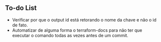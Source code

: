 ## To-do List

- Verificar por que o output id está retorando o nome da chave e não o id de fato.
- Automatizar de alguma forma o terraform-docs para não ter que executar o comando todas as vezes antes de um commit.
